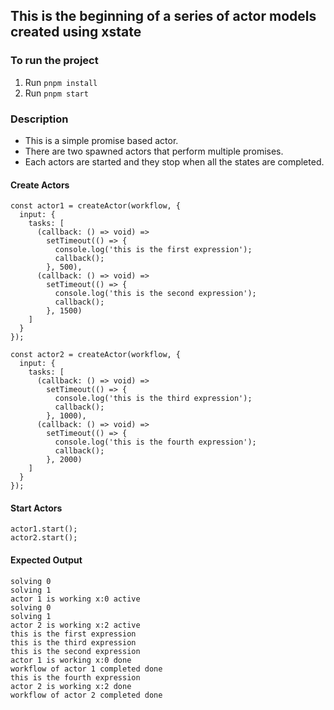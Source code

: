 ## This is the beginning of a series of actor models created using xstate

### To run the project

1. Run `pnpm install`
2. Run `pnpm start`

### Description

- This is a simple promise based actor.
- There are two spawned actors that perform multiple promises.
- Each actors are started and they stop when all the states are completed.

#### Create Actors

```
const actor1 = createActor(workflow, {
  input: {
    tasks: [
      (callback: () => void) =>
        setTimeout(() => {
          console.log('this is the first expression');
          callback();
        }, 500),
      (callback: () => void) =>
        setTimeout(() => {
          console.log('this is the second expression');
          callback();
        }, 1500)
    ]
  }
});

const actor2 = createActor(workflow, {
  input: {
    tasks: [
      (callback: () => void) =>
        setTimeout(() => {
          console.log('this is the third expression');
          callback();
        }, 1000),
      (callback: () => void) =>
        setTimeout(() => {
          console.log('this is the fourth expression');
          callback();
        }, 2000)
    ]
  }
});
```

#### Start Actors

```
actor1.start();
actor2.start();
```

#### Expected Output

```
solving 0
solving 1
actor 1 is working x:0 active
solving 0
solving 1
actor 2 is working x:2 active
this is the first expression
this is the third expression
this is the second expression
actor 1 is working x:0 done
workflow of actor 1 completed done
this is the fourth expression
actor 2 is working x:2 done
workflow of actor 2 completed done
```
